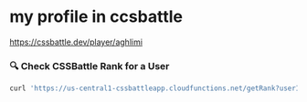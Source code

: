 # my profile in ccsbattle
https://cssbattle.dev/player/aghlimi


### 🔍 Check CSSBattle Rank for a User

```bash
curl 'https://us-central1-cssbattleapp.cloudfunctions.net/getRank?userId=kyLmifI9nOSrYhAUXQCf9XbZipy1'

